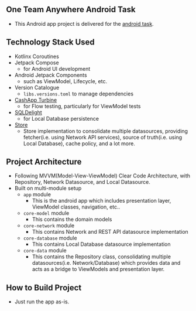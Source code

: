 ## One Team Anywhere Android Task
- This Android app project is delivered for the [android task](https://getahead.notion.site/Android-Task-a3a6336b9274434fb323bc204ba4219c).

## Technology Stack Used
- Kotlinx Coroutines
- Jetpack Compose
  - for Android UI development
- Android Jetpack Components
  - such as ViewModel, Lifecycle, etc.
- Version Catalogue
  - `libs.versions.toml` to manage dependencies
- [CashApp Turbine](https://github.com/cashapp/turbine)
  - for Flow testing, particularly for ViewModel tests
- [SQLDelight](https://github.com/cashapp/sqldelight)
  - for Local Database persistence
- [Store](https://github.com/MobileNativeFoundation/Store)
  - Store implementation to consolidate multiple datasources, providing fetcher(i.e. using Network API services), source of truth(i.e. using Local Database), cache policy, and a lot more.

## Project Architecture
- Following MVVM(Model-View-ViewModel) Clear Code Architecture, with Repository, Network Datasource, and Local Datasource.
- Built on multi-module setup
  - `app` module
    - This is the android app which includes presentation layer, ViewModel classes, navigation, etc..
  - `core-model` module
    - This contains the domain models
  - `core-network` module
    - This contains Network and REST API datasource implementation
  - `core-database` module
    - This contains Local Database datasource implementation
  - `core-data` module
    - This contains the Repository class, consolidating multiple datasources(i.e. Network/Database) which provides data and acts as a bridge to ViewModels and presentation layer.

## How to Build Project
- Just run the app as-is.
